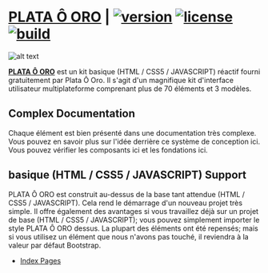 # [PLATA Ô ORO](https://plata-o-oro-generator-barcode.tk/) | [![version][version-badge]][CHANGELOG] [![license][license-badge]][LICENSE] [![build][build-badge]][WEBSITE]

![alt text](https://plata-o-oro-generator-barcode.tk/assets/img/bg-1.jpg "PLATA Ô ORO")

**[PLATA Ô ORO](https://plata-o-oro-generator-barcode.tk/)** est un kit basique (HTML / CSS5 / JAVASCRIPT) réactif fourni gratuitement par Plata Ô Oro. Il s'agit d'un magnifique kit d'interface utilisateur multiplateforme comprenant plus de 70 éléments et 3 modèles.

## Complex Documentation

Chaque élément est bien présenté dans une documentation très complexe. Vous pouvez en savoir plus sur l'idée derrière ce système de conception ici. Vous pouvez vérifier les composants ici et les fondations ici.

## basique (HTML / CSS5 / JAVASCRIPT) Support

PLATA Ô ORO est construit au-dessus de la base tant attendue (HTML / CSS5 / JAVASCRIPT). Cela rend le démarrage d'un nouveau projet très simple. Il offre également des avantages si vous travaillez déjà sur un projet de base (HTML / CSS5 / JAVASCRIPT); vous pouvez simplement importer le style PLATA Ô ORO dessus. La plupart des éléments ont été repensés; mais si vous utilisez un élément que nous n'avons pas touché, il reviendra à la valeur par défaut Bootstrap.

+ [Index Pages](https://plata-o-oro-generator-barcode.tk/)


[CHANGELOG]: https://plata-o-oro-generator-barcode.tk/CHANGELOG.md
[WEBSITE]: https://plata-o-oro-generator-barcode.tk/
[LICENSE]: https://www.dmca.com/Protection/Status.aspx?ID=0b17f384-5cb7-47c5-a253-a2733e12f00c&refurl=https://plata-o-oro-generator-barcode.tk/
[version-badge]: https://img.shields.io/badge/version-1.2.1-grenne.svg
[license-badge]: https://img.shields.io/badge/license-MIT-purple.svg
[build-badge]: https://img.shields.io/badge/build-1.2.1-purple.svg
